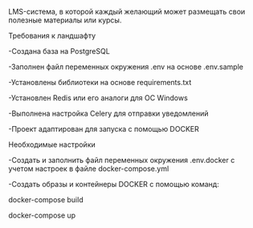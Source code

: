 LMS-система, в которой каждый желающий может размещать свои полезные материалы или курсы.

Требования к ландшафту

-Создана база на PostgreSQL

-Заполнен файл переменных окружения .env на основе .env.sample

-Установлены библиотеки на основе requirements.txt

-Установлен Redis или его аналоги для OC Windows

-Выполнена настройка Celery для отправки уведомлений

-Проект адаптирован для запуска с помощью DOCKER

Необходимые настройки

-Создать и заполнить файл переменных окружения .env.docker с учетом настроек в файле docker-compose.yml

-Создать образы и контейнеры DOCKER с помощью команд:

   docker-compose build
   
   docker-compose up
